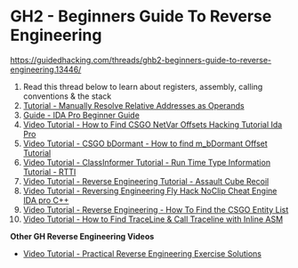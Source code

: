 # GH2 - Beginners Guide To Reverse Engineering

https://guidedhacking.com/threads/ghb2-beginners-guide-to-reverse-engineering.13446/



1. Read this thread below to learn about registers, assembly, calling conventions & the stack
2. [Tutorial - Manually Resolve Relative Addresses as Operands](https://guidedhacking.com/threads/manually-resolve-relative-addresses-as-operands.16912/)
3. [Guide - IDA Pro Beginner Guide](https://guidedhacking.com/threads/ida-pro-beginner-guide.8006/)
4. [Video Tutorial - How to Find CSGO NetVar Offsets Hacking Tutorial Ida Pro](https://guidedhacking.com/threads/how-to-find-csgo-netvar-offsets-hacking-tutorial-ida-pro.11026/)
5. [Video Tutorial - CSGO bDormant - How to find m_bDormant Offset Tutorial](https://guidedhacking.com/threads/csgo-bdormant-how-to-find-m_bdormant-offset-tutorial.11152/)
6. [Video Tutorial - ClassInformer Tutorial - Run Time Type Information Tutorial - RTTI](https://guidedhacking.com/threads/classinformer-tutorial-run-time-type-information-tutorial-rtti.14819/)
7. [Video Tutorial - Reverse Engineering Tutorial - Assault Cube Recoil](https://guidedhacking.com/threads/reverse-engineering-tutorial-assault-cube-recoil.11970/)
8. [Video Tutorial - Reversing Engineering Fly Hack NoClip Cheat Engine IDA pro C++](https://guidedhacking.com/threads/reversing-engineering-fly-hack-noclip-cheat-engine-ida-pro-c.11166/)
9. [Video Tutorial - Reverse Engineering - How To Find the CSGO Entity List](https://guidedhacking.com/threads/reverse-engineering-how-to-find-the-csgo-entity-list.13313/)
10. [Video Tutorial - How to Find TraceLine & Call Traceline with Inline ASM](https://guidedhacking.com/threads/how-to-find-traceline-call-traceline-with-inline-asm.6695/)

**Other GH Reverse Engineering Videos**

- [Video Tutorial - Practical Reverse Engineering Exercise Solutions](https://guidedhacking.com/threads/practical-reverse-engineering-exercise-solutions.15332/)


